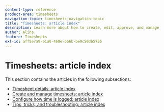 ```yaml
---
content-type: reference
product-area: timesheets
navigation-topic: timesheets-navigation-topic
title: "Timesheets: article index"
description: Learn more about how to create, edit, approve, and manage timesheets, timesheet profiles, and hour types in the following sections. 
author: Alina
feature: Timesheets
exl-id: aff5e7a9-e1a0-460e-bb6b-be9c50db5755
---
```

# Timesheets: article index

This section contains the articles in the following subsections:

* [Timesheet details: article index](../timesheets/timesheets/timesheets.md) 
* [Create and manage timesheets: article index](../timesheets/create-and-manage-timesheets/create-and-manage-timesheets.md) 
* [Configure how time is logged: article index](../timesheets/config-timesheet-prefs/configure-timesheet-preferences.md) 
* [Tips, tricks, and troubleshooting: article index](../timesheets/tips-tricks-and-troubleshooting/tips-tricks-and-troubleshooting-timesheets.md)
